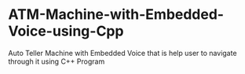 # ATM-Machine-with-Embedded-Voice-using-Cpp
Auto Teller Machine with Embedded Voice that is help user to navigate through it using C++ Program
